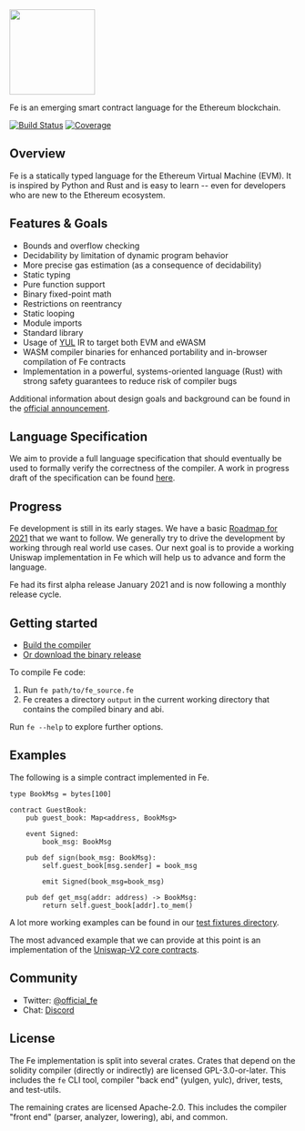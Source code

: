 
<img src="https://raw.githubusercontent.com/ethereum/fe/master/logo/fe_svg/fe_source.svg" width="150px">

Fe is an emerging smart contract language for the Ethereum blockchain.

[![Build Status](https://github.com/ethereum/fe/workflows/CI/badge.svg)](https://github.com/ethereum/fe/actions)
[![Coverage](https://codecov.io/gh/ethereum/fe/branch/master/graph/badge.svg)](https://codecov.io/gh/ethereum/fe)


## Overview

Fe is a statically typed language for the Ethereum Virtual Machine (EVM). It is inspired by Python and Rust and is easy to learn -- even for developers who are new to the Ethereum ecosystem.

## Features & Goals

* Bounds and overflow checking
* Decidability by limitation of dynamic program behavior
* More precise gas estimation (as a consequence of decidability)
* Static typing
* Pure function support
* Binary fixed-point math
* Restrictions on reentrancy
* Static looping
* Module imports
* Standard library
* Usage of [YUL](https://docs.soliditylang.org/en/latest/yul.html) IR to target both EVM and eWASM
* WASM compiler binaries for enhanced portability and in-browser compilation of
  Fe contracts
* Implementation in a powerful, systems-oriented language (Rust) with strong safety guarantees to reduce risk of compiler bugs

Additional information about design goals and background can be found in the [official announcement](https://snakecharmers.ethereum.org/fe-a-new-language-for-the-ethereum-ecosystem/).

## Language Specification

We aim to provide a full language specification that should eventually be used to formally verify the correctness of the compiler. A work in progress draft of the specification can be found [here](http://fe.ethereum.org/docs/spec/index.html).

## Progress

Fe development is still in its early stages. We have a basic [Roadmap for 2021](https://notes.ethereum.org/LVhaTF30SJOpkbG1iVw1jg) that we want to follow. We generally try to drive the development by working through real world use cases. Our next goal is to provide a working Uniswap implementation in Fe which will help us to advance and form the language.

Fe had its first alpha release January 2021 and is now following a monthly release cycle.

## Getting started

- [Build the compiler](https://github.com/ethereum/fe/blob/master/docs/src/development/build.md)
- [Or download the binary release](https://github.com/ethereum/fe/releases)

To compile Fe code:

1. Run `fe path/to/fe_source.fe`
2. Fe creates a directory `output` in the current working directory that contains the compiled binary and abi.

Run `fe --help` to explore further options.

## Examples

The following is a simple contract implemented in Fe.

```fe
type BookMsg = bytes[100]

contract GuestBook:
    pub guest_book: Map<address, BookMsg>

    event Signed:
        book_msg: BookMsg

    pub def sign(book_msg: BookMsg):
        self.guest_book[msg.sender] = book_msg

        emit Signed(book_msg=book_msg)

    pub def get_msg(addr: address) -> BookMsg:
        return self.guest_book[addr].to_mem()
```

A lot more working examples can be found in our [test fixtures directory](https://github.com/ethereum/fe/tree/master/crates/test-files/fixtures/demos).

The most advanced example that we can provide at this point is an implementation of the [Uniswap-V2 core contracts](https://github.com/ethereum/fe/blob/ec2ee41d16ec31ea0388d8fd7eb6266916d0e1f7/compiler/tests/fixtures/demos/uniswap.fe).

## Community

- Twitter: [@official_fe](https://twitter.com/official_fe)
- Chat: [Discord](https://discord.gg/ywpkAXFjZH)


## License

The Fe implementation is split into several crates. Crates that depend on the
solidity compiler (directly or indirectly) are licensed GPL-3.0-or-later. This
includes the `fe` CLI tool, compiler "back end" (yulgen, yulc), driver, tests,
and test-utils.

The remaining crates are licensed Apache-2.0. This includes the compiler
"front end" (parser, analyzer, lowering), abi, and common.
